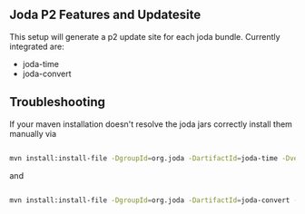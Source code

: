 ## Joda P2 Features and Updatesite

This setup will generate a p2 update site for each joda bundle.
Currently integrated are:

* joda-time
* joda-convert

## Troubleshooting

If your maven installation doesn't resolve the joda jars correctly
install them manually via

```bash

mvn install:install-file -DgroupId=org.joda -DartifactId=joda-time -Dversion=2.1 -Dpackaging=jar -Dfile=/path/to/joda-time-2.1.jar
```

and

```bash

mvn install:install-file -DgroupId=org.joda -DartifactId=joda-convert -Dversion=1.2 -Dpackaging=jar -Dfile=/path/to/joda-convert-1.2.jar
```

